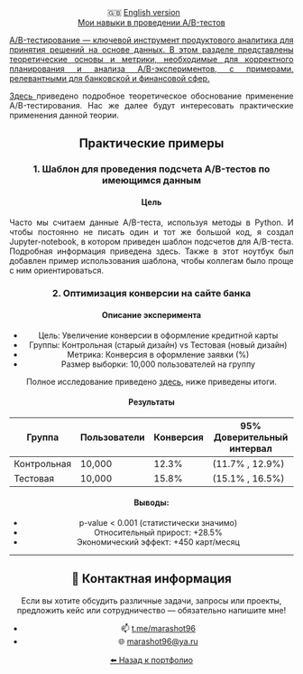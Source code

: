<div align="center">
  🇬🇧 <a href="README_en.md">English version</a> &nbsp;&nbsp;&nbsp;&nbsp;&nbsp;&nbsp;
  <a href="https://github.com/marashot96/portfolio/blob/main/README.md#-навыки> ⬅️ Назад к портфолио</a>
</div>

# <div align="center"> Мои навыки в проведении A/B-тестов </div>

<p align="justify">
A/B-тестирование — ключевой инструмент продуктового аналитика для принятия решений на основе данных. В этом разделе представлены теоретические основы и метрики, необходимые для корректного планирования и анализа A/B-экспериментов, с примерами, релевантными для банковской и финансовой сфер. </p>

<p align="justify">
<a href = 'https://github.com/marashot96/portfolio/blob/main/A-B%20tests/theory.md'> Здесь </a> приведено подробное теоретическое обоснование применение A/B-тестирования. Нас же далее будут интересовать практические применения данной теории.</p>

## Практические примеры

### 1. Шаблон для проведения подсчета A/B-тестов по имеющимся данным

#### Цель
<div align="justify"> Часто мы считаем данные A/B-теста, используя методы в Python. И чтобы постоянно не писать один и тот же большой код, я создал Jupyter-notebook, в котором приведен шаблон подсчетов для A/B-теста. Подробная информация приведена здесь. Также в этот ноутбук был добавлен пример использования шаблона, чтобы коллегам было проще с ним ориентироваться. </div>


### 2. Оптимизация конверсии на сайте банка

#### Описание эксперимента
- Цель: Увеличение конверсии в оформление кредитной карты
- Группы: Контрольная (старый дизайн) vs Тестовая (новый дизайн)
- Метрика: Конверсия в оформление заявки (%)
- Размер выборки: 10,000 пользователей на группу

Полное исследование приведено [здесь](/A-B%20tests/A-B%20test.ipynb), ниже приведены итоги.

#### Результаты

| Группа	| Пользователи |	Конверсия |	95% Доверительный интервал |
|--------|----------|------------|------------|
| Контрольная |	10,000 |	12.3% |	(11.7% , 12.9%) |
| Тестовая |	10,000 |	15.8% |	(15.1% , 16.5%) |

#### Выводы:
- p-value < 0.001 (статистически значимо)
- Относительный прирост: +28.5%
- Экономический эффект: +450 карт/месяц

---

## 💼 Контактная информация
Если вы хотите обсудить различные задачи, запросы или проекты, предложить кейс или сотрудничество — обязательно напишите мне!

- 📫 [t.me/marashot96](https://t.me/marashot96)
- 🌐 [marashot96@ya.ru](mailto:marashot96@ya.ru)

<div align="center">  <a href="https://github.com/marashot96/portfolio/blob/main/README.md#-навыки"> ⬅️ Назад к портфолио </a> </div>
